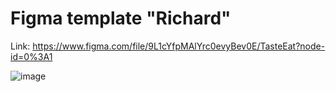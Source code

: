 # Figma template "Richard"
Link: https://www.figma.com/file/9L1cYfpMAlYrc0evyBev0E/TasteEat?node-id=0%3A1

![image](https://user-images.githubusercontent.com/48865829/206317564-6daa683f-410f-49b9-a897-c15f10153b78.png)
